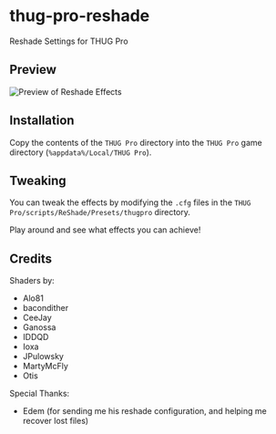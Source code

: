 # thug-pro-reshade

Reshade Settings for THUG Pro

## Preview

![Preview of Reshade Effects](preview.png)

## Installation

Copy the contents of the `THUG Pro` directory into the `THUG Pro` game directory (`%appdata%/Local/THUG Pro`).

## Tweaking

You can tweak the effects by modifying the `.cfg` files in the `THUG Pro/scripts/ReShade/Presets/thugpro` directory.

Play around and see what effects you can achieve!

## Credits

Shaders by:
* Alo81
* bacondither
* CeeJay
* Ganossa
* IDDQD
* Ioxa
* JPulowsky
* MartyMcFly
* Otis

Special Thanks:
* Edem (for sending me his reshade configuration, and helping me recover lost files)
